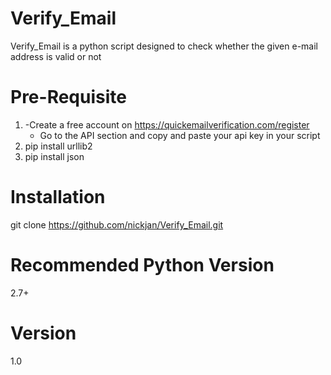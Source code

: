 # Verify_Email
Verify_Email is a python script designed to check whether the given e-mail address is valid or not 

# Pre-Requisite
1. -Create a free account on https://quickemailverification.com/register
   - Go to the API section and copy and paste your api key in your script
2. pip install urllib2
3. pip install json

# Installation
git clone https://github.com/nickjan/Verify_Email.git

# Recommended Python Version
2.7+


# Version
1.0
